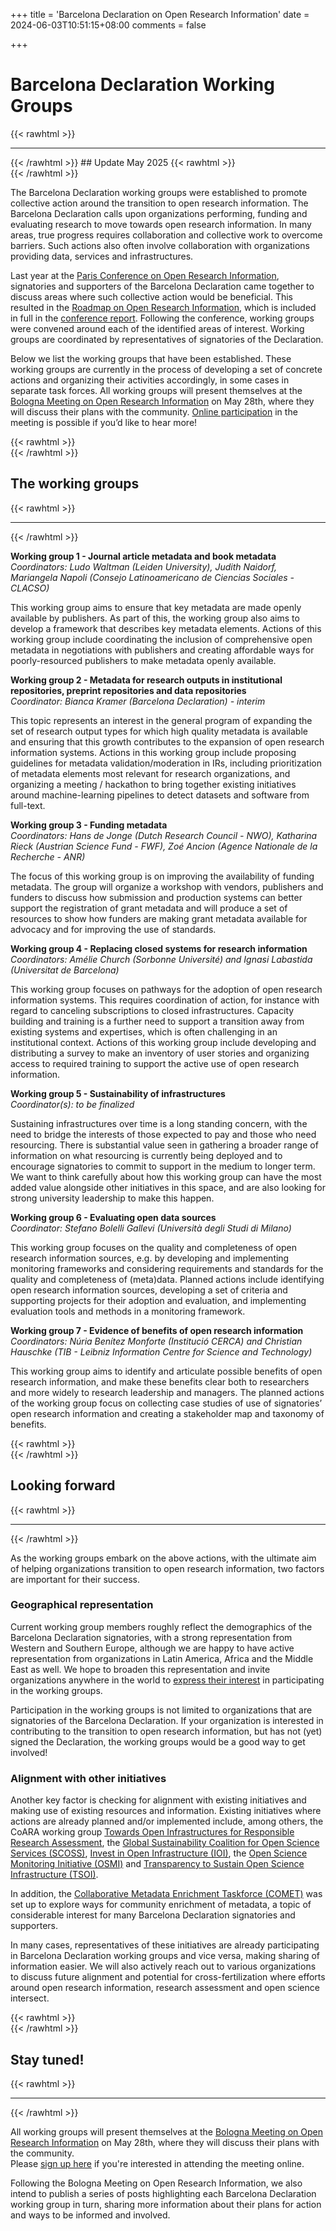 +++
title = 'Barcelona Declaration on Open Research Information'
date = 2024-06-03T10:51:15+08:00
comments = false

+++

# Barcelona Declaration Working Groups
{{< rawhtml >}}
<hr class="small">
{{< /rawhtml >}}
## Update May 2025
{{< rawhtml >}}
</br>
{{< /rawhtml >}}

The Barcelona Declaration working groups were established to promote collective action around the transition to open research information. The Barcelona Declaration calls upon organizations performing, funding and evaluating research to move towards open research information. In many areas, true progress requires collaboration and collective work to overcome barriers. Such actions also often involve collaboration with organizations providing data, services and infrastructures. 

Last year at the [Paris Conference on Open Research Information](/conference_2024_paris), signatories and supporters of the Barcelona Declaration came together to discuss areas where such collective action would be beneficial. This resulted in the [Roadmap on Open Research Information](/roadmap), which is included in full in the [conference report](https://doi.org/10.5281/zenodo.14054244). Following the conference, working groups were convened around each of the identified areas of interest. Working groups are coordinated by representatives of signatories of the Declaration. 

Below we list the working groups that have been established. These working groups are currently in the process of developing a set of concrete actions and organizing their activities accordingly, in some cases in separate task forces.  All working groups will present themselves at the [Bologna Meeting on Open Research Information](/conference_2025_bologna/) on May 28th, where they will discuss their plans with the community. [Online participation](https://forms.gle/VjsucNEQCzg7tgK88) in the meeting is possible if you’d like to hear more! 

{{< rawhtml >}}
</br>
{{< /rawhtml >}}
## The working groups 
{{< rawhtml >}}
<hr class="small">
{{< /rawhtml >}}

**Working group 1 - Journal article metadata and book metadata**  
*Coordinators: Ludo Waltman (Leiden University), Judith Naidorf, Mariangela Napoli (Consejo Latinoamericano de Ciencias Sociales - CLACSO)*

This working group aims to ensure that key metadata are made openly available by publishers. As part of this, the working group also aims to develop a framework that describes key metadata elements. Actions of this working group include coordinating the inclusion of comprehensive open metadata in negotiations with publishers and creating affordable ways for poorly-resourced publishers to make metadata openly available.

**Working group 2 - Metadata for research outputs in institutional repositories, preprint repositories and data repositories**  
*Coordinator: Bianca Kramer (Barcelona Declaration) - interim* 

This topic represents an interest in the general program of expanding the set of research output types for which high quality metadata is available and ensuring that this growth contributes to the expansion of open research information systems. Actions in this working group include proposing guidelines for metadata validation/moderation in IRs, including prioritization of metadata elements most relevant for research organizations, and organizing a meeting / hackathon to bring together existing initiatives around machine-learning pipelines to detect datasets and software from full-text.

**Working group 3 - Funding metadata**  
*Coordinators: Hans de Jonge (Dutch Research Council - NWO), Katharina Rieck (Austrian Science Fund - FWF), Zoé Ancion (Agence Nationale de la Recherche - ANR)*

The focus of this working group is on improving the availability of funding metadata. The group will organize a workshop with vendors, publishers and funders to discuss how submission and production systems can better support the registration of grant metadata and will produce a set of resources to show how funders are making grant metadata available for advocacy and for improving the use of standards.

**Working group 4 - Replacing closed systems for research information**  
*Coordinators: Amélie Church (Sorbonne Université) and Ignasi Labastida (Universitat de Barcelona)*

This working group focuses on pathways for the adoption of open research information systems. This requires coordination of action, for instance with regard to canceling subscriptions to closed infrastructures. Capacity building and training is a further need to support a transition away from existing systems and expertises, which is often challenging in an institutional context. Actions of this working group include developing and distributing a survey to make an inventory of user stories and organizing access to required training to support the active use of open research information.

**Working group 5 - Sustainability of infrastructures**  
*Coordinator(s): to be finalized*

Sustaining infrastructures over time is a long standing concern, with the need to bridge the interests of those expected to pay and those who need resourcing. There is substantial value seen in gathering a broader range of information on what resourcing is currently being deployed and to encourage signatories to commit to support in the medium to longer term. We want to think carefully about how this working group can have the most added value alongside other initiatives in this space, and are also looking for strong university leadership to make this happen.

**Working group 6 - Evaluating open data sources**  
*Coordinator: Stefano Bolelli Gallevi (Università degli Studi di Milano)*

This working group focuses on the quality and completeness of open research information sources, e.g. by developing and implementing monitoring frameworks and considering requirements and standards for the quality and completeness of (meta)data. Planned actions include identifying open research information sources, developing a set of criteria and supporting projects for their adoption and evaluation, and implementing evaluation tools and methods in a monitoring framework.

**Working group 7 - Evidence of benefits of open research information**  
*Coordinators: Núria Benítez Monforte (Institució CERCA) and Christian Hauschke (TIB - Leibniz Information Centre for Science and Technology)*

This working group aims to identify and articulate possible benefits of open research information, and make these benefits clear both to researchers and more widely to research leadership and managers. The planned actions of the working group focus on collecting case studies of use of signatories’ open research information and creating a stakeholder map and taxonomy of benefits.

{{< rawhtml >}}
</br>
{{< /rawhtml >}}
## Looking forward
{{< rawhtml >}}
<hr class="small">
{{< /rawhtml >}}

As the working groups embark on the above actions, with the ultimate aim of helping organizations transition to open research information, two factors are important for their success.

### Geographical representation
Current working group members roughly reflect the demographics of the Barcelona Declaration signatories, with a strong representation from Western and Southern Europe, although we are happy to have active representation from organizations in Latin America, Africa and the Middle East as well. We hope to broaden this representation and invite organizations anywhere in the world to [express their interest](https://tinyurl.com/Barcelona-Declaration-WGs) in participating in the working groups.

Participation in the working groups is not limited to organizations that are signatories of the Barcelona Declaration. If your organization is interested in contributing to the transition to open research information, but has not (yet) signed the Declaration, the working groups would be a good way to get involved! 


### Alignment with other initiatives
Another key factor is checking for alignment with existing initiatives and making use of existing resources and information. Existing initiatives where actions are already planned and/or implemented include, among others, the CoARA working group [Towards Open Infrastructures for Responsible Research Assessment](https://coara.eu/working-groups/working-groups/wg-towards-open-infrastructures-for-responsible-research-assessment-oi4rra/), the [Global Sustainability Coalition for Open Science Services (SCOSS)](https://scoss.org/), [Invest in Open Infrastructure (IOI)](https://investinopen.org/), the [Open Science Monitoring Initiative (OSMI)](https://open-science-monitoring.org/) and [Transparency to Sustain Open Science Infrastructure (TSOI)](https://tsosi.org/). 

In addition, the [Collaborative Metadata Enrichment Taskforce (COMET)](https://www.cometadata.org/) was set up to explore ways for community enrichment of metadata, a topic of considerable interest for many Barcelona Declaration signatories and supporters. 

In many cases, representatives of these initiatives are already participating in Barcelona Declaration working groups and vice versa, making sharing of information easier. We will also actively reach out to various organizations to discuss future alignment and potential for cross-fertilization where efforts around open research information, research assessment and open science intersect.

{{< rawhtml >}}
</br>
{{< /rawhtml >}}
## Stay tuned!
{{< rawhtml >}}
<hr class="small">
{{< /rawhtml >}}

All working groups will present themselves at the [Bologna Meeting on Open Research Information](/conference_2025_bologna/) on May 28th, where they will discuss their plans with the community.  
Please [sign up here](https://forms.gle/VjsucNEQCzg7tgK88) if you're interested in attending the meeting online.

Following the Bologna Meeting on Open Research Information, we also intend to publish a series of posts highlighting each Barcelona Declaration working group in turn, sharing more information about their plans for action and ways to be informed and involved. 

